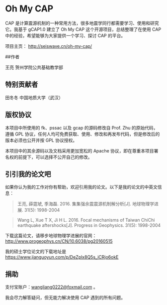 # Oh My CAP

CAP 是计算震源机制的一种常用方法，很多地震学同行都需要学习、使用和研究它。我基于 gCAP1.0 建立了 Oh My CAP 这个开源项目，总结整理了在使用 CAP 中的经验，希望能够为大家提供一个学习、探讨 CAP 的平台。

项目主页： http://seiswave.cn/oh-my-cap/

##作者

王亮 贺州学院公共基础教学部

## 特别贡献者

田冬冬 中国地质大学（武汉）

## 版权协议

本项目中所使用的 fk、pssac 以及 gcap 的源码修改自 Prof. Zhu 的原始代码，遵循  GPL 协议，任何人均可免费获取、使用、修改和再发布代码，但是修改后的版本必须也公开并按 GPL 协议授权。

本项目中的其余源码以及文档采用更加宽松的 Apache 协议，即在尊重本项目署名权的前提下，可以选择不公开自己的修改。

## 引引我的论文吧

如果你认为我的工作对你有帮助，欢迎引用我的论文。以下是我的论文的中英文信息：

>王亮, 薛霆虓, 季海磊. 2016. 集集强余震震源机制解分析[J]. 地球物理学进展. 31(5): 1998-2004

>Wang L, Xue T X, Ji H L. 2016. Focal mechanisms of Taiwan ChiChi earthquake aftershocks[J]. Progress in Geophysics. 31(5): 1998-2004

下载这篇论文，请移步地球物理学进展的官网： http://www.progeophys.cn/CN/10.6038/pg20160515

我的硕士学位论文的下载地址是 https://www.jianguoyun.com/p/DeZplx8Q5s_iCRjo6okE

## 捐助

支付宝账户：wangliang0222@foxmail.com 。

我会尽力解答疑问，但无能力解决使用 CAP 遇到的所有问题。
